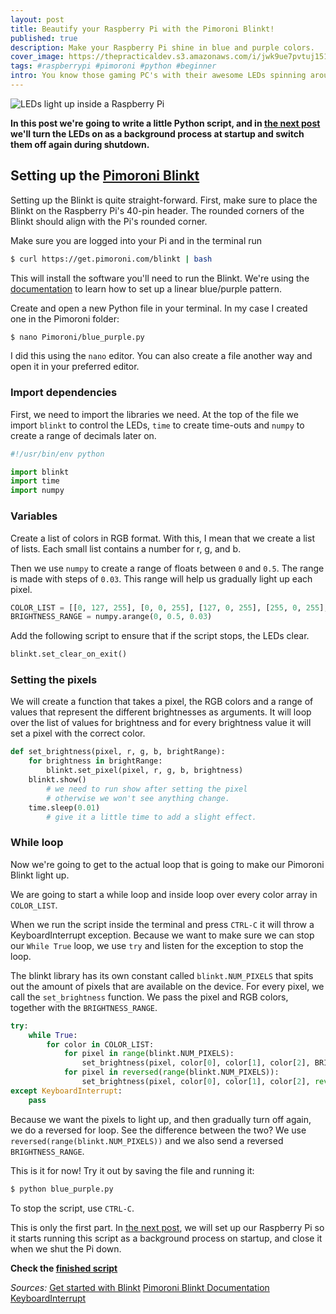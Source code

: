 ```yaml
---
layout: post
title: Beautify your Raspberry Pi with the Pimoroni Blinkt!
published: true
description: Make your Raspberry Pi shine in blue and purple colors.
cover_image: https://thepracticaldev.s3.amazonaws.com/i/jwk9ue7pvtuj151srtod.JPG
tags: #raspberrypi #pimoroni #python #beginner
intro: You know those gaming PC's with their awesome LEDs spinning around? Well, I don't have one of those. But I am learning Linux on my Raspberry Pi. And I learn quicker by working on fun small side projects. So I decided to spice my Raspberry Pi up using the Pimoroni Blinkt.
---
```


![LEDs light up inside a Raspberry Pi](https://thepracticaldev.s3.amazonaws.com/i/q06jxjljnvamg81gclj0.gif)

**In this post we're going to write a little Python script, and in [the next post](https://dev.to/khenhey/light-up-leds-when-you-start-your-raspberry-pi-and-clear-them-on-shutdown-542) we'll turn the LEDs on as a background process at startup and switch them off again during shutdown.**

## Setting up the [Pimoroni Blinkt](https://shop.pimoroni.com/products/blinkt)

Setting up the Blinkt is quite straight-forward. First, make sure to place the Blinkt on the Raspberry Pi's 40-pin header. The rounded corners of the Blinkt should align with the Pi's rounded corner.

Make sure you are logged into your Pi and in the terminal run

```bash
$ curl https://get.pimoroni.com/blinkt | bash
```

This will install the software you'll need to run the Blinkt. We're using the [documentation](http://docs.pimoroni.com/blinkt/) to learn how to set up a linear blue/purple pattern.

Create and open a new Python file in your terminal. In my case I created one in the Pimoroni folder:

```bash
$ nano Pimoroni/blue_purple.py
```

I did this using the `nano` editor. You can also create a file another way and open it in your preferred editor.

### Import dependencies

First, we need to import the libraries we need. At the top of the file we import `blinkt` to control the LEDs, `time` to create time-outs and `numpy` to create a range of decimals later on.

```py
#!/usr/bin/env python

import blinkt
import time
import numpy

```

### Variables

Create a list of colors in RGB format. With this, I mean that we create a list of lists. Each small list contains a number for r, g, and b.

Then we use `numpy` to create a range of floats between `0` and `0.5`. The range is made with steps of `0.03`. This range will help us gradually light up each pixel.

```py
COLOR_LIST = [[0, 127, 255], [0, 0, 255], [127, 0, 255], [255, 0, 255], [255, 0, 127]]
BRIGHTNESS_RANGE = numpy.arange(0, 0.5, 0.03)
```

Add the following script to ensure that if the script stops, the LEDs clear.

```py
blinkt.set_clear_on_exit()
```

### Setting the pixels

We will create a function that takes a pixel, the RGB colors and a range of values that represent the different brightnesses as arguments. It will loop over the list of values for brightness and for every brightness value it will set a pixel with the correct color.

```py
def set_brightness(pixel, r, g, b, brightRange):
    for brightness in brightRange:
        blinkt.set_pixel(pixel, r, g, b, brightness)
	blinkt.show()
        # we need to run show after setting the pixel
        # otherwise we won't see anything change.
	time.sleep(0.01)
        # give it a little time to add a slight effect.
```

### While loop

Now we're going to get to the actual loop that is going to make our Pimoroni Blinkt light up.


We are going to start a while loop and inside loop over every color array in `COLOR_LIST`.

When we run the script inside the terminal and press `CTRL-C` it will throw a KeyboardInterrupt exception. Because we want to make sure we can stop our `While True` loop, we use `try` and listen for the exception to stop the loop.

The blinkt library has its own constant called `blinkt.NUM_PIXELS` that spits out the amount of pixels that are available on the device. For every pixel, we call the `set_brightness` function. We pass the pixel and RGB colors, together with the `BRIGHTNESS_RANGE`.


```py
try:
    while True:
        for color in COLOR_LIST:
            for pixel in range(blinkt.NUM_PIXELS):
                set_brightness(pixel, color[0], color[1], color[2], BRIGHTNESS_RANGE)
            for pixel in reversed(range(blinkt.NUM_PIXELS)):
                set_brightness(pixel, color[0], color[1], color[2], reversed(BRIGHTNESS_RANGE))
except KeyboardInterrupt:
    pass
```

Because we want the pixels to light up, and then gradually turn off again, we do a reversed for loop. See the difference between the two? We use `reversed(range(blinkt.NUM_PIXELS))` and we also send a reversed `BRIGHTNESS_RANGE`.

This is it for now! Try it out by saving the file and running it:

```bash
$ python blue_purple.py
```

To stop the script, use `CTRL-C`.

This is only the first part. In [the next post](https://dev.to/khenhey/light-up-leds-when-you-start-your-raspberry-pi-and-clear-them-on-shutdown-542), we will set up our Raspberry Pi so it starts running this script as a background process on startup, and close it when we shut the Pi down.

**Check the [finished script](https://github.com/khendrikse/blinkt-purple-blue/blob/master/blue_purple.py)**

_Sources:_
[Get started with Blinkt](https://learn.pimoroni.com/tutorial/sandyj/getting-started-with-blinkt)
[Pimoroni Blinkt Documentation](http://docs.pimoroni.com/blinkt/#enable-disable-clear-on-exit)
[KeyboardInterrupt](http://effbot.org/zone/stupid-exceptions-keyboardinterrupt.htm)
